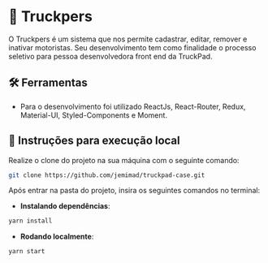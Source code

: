 # 🚛 Truckpers
O Truckpers é um sistema que nos permite cadastrar, editar, remover e inativar motoristas. Seu desenvolvimento tem como finalidade o processo seletivo para pessoa desenvolvedora front end da TruckPad. 

## 🛠 Ferramentas

- Para o desenvolvimento foi utilizado ReactJs, React-Router, Redux, Material-UI, Styled-Components e Moment.

## 📝 Instruções para execução local

Realize o clone do projeto na sua máquina com o seguinte comando:
```bash
git clone https://github.com/jemimad/truckpad-case.git
```

Após entrar na pasta do projeto, insira os seguintes comandos no terminal:

* **Instalando dependências**:
```bash
yarn install 
```
* **Rodando localmente**:

```bash
yarn start
```
